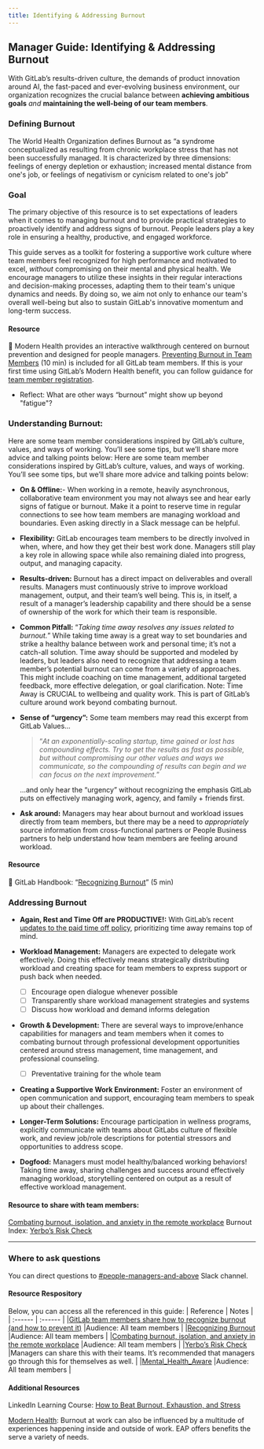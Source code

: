 ```yaml
---
title: Identifying & Addressing Burnout
---
```


## Manager Guide: Identifying & Addressing Burnout

With GitLab’s results-driven culture, the demands of product innovation around AI, the fast-paced and ever-evolving business environment, our organization recognizes the crucial balance between **achieving ambitious goals** *and* **maintaining the well-being of our team members**.

### Defining Burnout

The World Health Organization defines Burnout as “a syndrome conceptualized as resulting from chronic workplace stress that has not been successfully managed. It is characterized by three dimensions: feelings of energy depletion or exhaustion; increased mental distance from one's job, or feelings of negativism or cynicism related to one's job”

### Goal

The primary objective of this resource is to set expectations of leaders when it comes to managing burnout and to provide practical strategies to proactively identify and address signs of burnout. People leaders play a key role in ensuring a healthy, productive, and engaged workforce.

This guide serves as a toolkit for fostering a supportive work culture where team members feel recognized for high performance and motivated to excel, *without* compromising on their mental and physical health. We encourage managers to utilize these insights in their regular interactions and decision-making processes, adapting them to their team's unique dynamics and needs. By doing so, we aim not only to enhance our team's overall well-being but also to sustain GitLab's innovative momentum and long-term success.

#### Resource

🏁 Modern Health provides an interactive walkthrough centered on burnout prevention and designed for people managers. [Preventing Burnout in Team Members](https://my.joinmodernhealth.com/program/preventing-burnout-in-team-members) (10 min) is included for all GitLab team members. If this is your first time using GitLab’s Modern Health benefit, you can follow guidance for [team member registration](https://handbook.gitlab.com/handbook/total-rewards/benefits/modern-health/#team-member--family-registration).
- Reflect: What are other ways “burnout” might show up beyond "fatigue"?


### Understanding Burnout:

Here are some  team member considerations inspired by GitLab’s culture, values, and ways of working. You’ll see some tips, but we’ll share more advice and talking points below:
Here are some  team member considerations inspired by GitLab’s culture, values, and ways of working. You’ll see some tips, but we’ll share more advice and talking points below:
- **On & Offline:**-  When working in a remote, heavily asynchronous, collaborative team environment you may not always see and hear early signs of fatigue or burnout. Make it a point to reserve time in regular connections to see how team members are managing workload and boundaries. Even asking directly in a Slack message can be helpful.
- **Flexibility:** GitLab encourages team members to be directly involved in when, where, and how they get their best work done. Managers still play a key role in allowing space while also remaining dialed into progress, output, and managing capacity.
- **Results-driven:** Burnout has a direct impact on deliverables and overall results. Managers must continuously strive to improve workload management, output, and their team’s well being. This is, in itself, a result of a manager’s leadership capability and there should be a sense of ownership of the work for which their team is responsible.
- **Common Pitfall:**  “*Taking time away resolves any issues related to burnout.*” While taking time away is a great way to set boundaries and strike a healthy balance between work and personal time; it’s not a catch-all solution. Time away should be supported and modeled by leaders, but leaders also need to recognize that addressing a team member’s potential burnout can come from a variety of approaches. This might include coaching on time management, additional targeted feedback, more effective delegation, or goal clarification. Note: Time Away is CRUCIAL to wellbeing and quality work. This is part of GitLab’s culture around work beyond combating burnout.
- **Sense of “urgency”:**  Some team members may read this excerpt from GitLab Values…
    > “*At an exponentially-scaling startup, time gained or lost has compounding effects. Try to get the results as fast as possible, but without compromising our other values and ways we communicate, so the compounding of results can begin and we can focus on the next improvement.*”

     ...and only hear the “urgency” without recognizing the emphasis GitLab puts on effectively managing work, agency, and family + friends first.
- **Ask around:** Managers may hear about burnout and workload issues directly from team members, but there may be a need to *appropriately* source information from cross-functional partners or People Business partners to help understand how team members are feeling around workload.

#### Resource

🦊 GitLab Handbook: “[Recognizing Burnout](https://handbook.gitlab.com/handbook/paid-time-off/#recognizing-burnout)” (5 min)

### Addressing Burnout

- **Again, Rest and Time Off are PRODUCTIVE!:** With GitLab’s recent [updates to the paid time off policy](https://gitlab.slack.com/archives/C010XFJFTHN/p1701277010756539), prioritizing time away remains top of mind.
- **Workload Management:** Managers are expected to delegate work effectively. Doing this effectively means strategically distributing workload and creating space for team members to express support or push back when needed.

  - [ ] Encourage open dialogue whenever possible
  - [ ] Transparently share workload management strategies and systems
  - [ ] Discuss how workload and demand informs delegation
- **Growth & Development:** There are several ways to improve/enhance capabilities for managers and team members when it comes to combating burnout through professional development opportunities centered around stress management, time management, and professional counseling.
  - [ ] Preventative training for the whole team
- **Creating a Supportive Work Environment:** Foster an environment of open communication and support, encouraging team members to speak up about their challenges.
- **Longer-Term Solutions:** Encourage participation in wellness programs, explicitly communicate with teams about GitLabs culture of flexible work, and review job/role descriptions for potential stressors and opportunities to address scope.
- **Dogfood:** Managers must model healthy/balanced working behaviors! Taking time away, sharing challenges and success around effectively managing workload, storytelling centered on output as a result of effective workload management.

#### Resource to share with team members:

[Combating burnout, isolation, and anxiety in the remote workplace](https://handbook.gitlab.com/handbook/company/culture/all-remote/mental-health/)
Burnout Index: [Yerbo’s Risk Check](https://methods.yerbo.co/burnout-index/)

----

### Where to ask questions

You can direct questions to [#people-managers-and-above](https://gitlab.slack.com/archives/C01SFG8EDGA) Slack channel.

#### Resource Respository

Below, you can access all the referenced in this guide:
| Reference | Notes |
| :------ | :------ |
|[GitLab team members share how to recognize burnout (and how to prevent it)](https://about.gitlab.com/blog/2018/03/08/preventing-burnout/)        |Audience: All team members        |
|[Recognizing Burnout](https://handbook.gitlab.com/handbook/paid-time-off/#recognizing-burnout)        |Audience: All team members        |
|[Combating burnout, isolation, and anxiety in the remote workplace](https://handbook.gitlab.com/handbook/company/culture/all-remote/mental-health/)        |Audience: All team members        |
|[Yerbo’s Risk Check](https://methods.yerbo.co/burnout-index/)        |Managers can share this with their teams. It’s recommended that managers go through this for themselves as well.        |
|[Mental_Health_Aware](https://gitlab.enterprise.slack.com/archives/C834CM4HW)        |Audience: All team members        |

#### Additional Resources

LinkedIn Learning Course: [How to Beat Burnout, Exhaustion, and Stress](https://levelup.gitlab.com/learn/course/avoiding-burnout/main/how-to-beat-burnout-exhaustion-and-stress?client=internal-team-members)

[Modern Health](https://handbook.gitlab.com/handbook/total-rewards/benefits/modern-health/#mental-wellness-services): Burnout at work can also be influenced by a multitude of experiences happening inside and outside of work. EAP offers benefits the serve a variety of needs.
